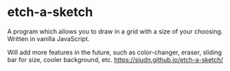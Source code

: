 # etch-a-sketch
A program which allows you to draw in a grid with a size of your choosing. Written in vanilla JavaScript.

Will add more features in the future, such as color-changer, eraser, sliding bar for size, cooler background, etc.
https://siudn.github.io/etch-a-sketch/
